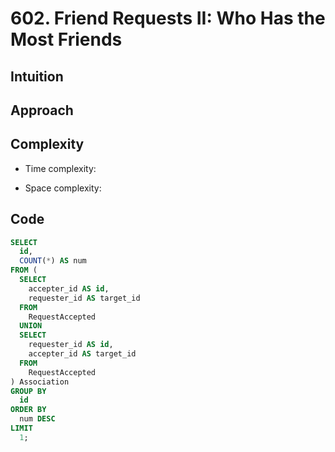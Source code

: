 # 602. Friend Requests II: Who Has the Most Friends

## Intuition

## Approach
<!-- Describe your approach to solving the problem. -->

## Complexity

- Time complexity:
<!-- Add your time complexity here, e.g. $$O(n)$$ -->

- Space complexity:
<!-- Add your space complexity here, e.g. $$O(n)$$ -->

## Code

```sql
SELECT
  id,
  COUNT(*) AS num
FROM (
  SELECT
    accepter_id AS id,
    requester_id AS target_id
  FROM
    RequestAccepted
  UNION
  SELECT
    requester_id AS id,
    accepter_id AS target_id
  FROM
    RequestAccepted
) Association
GROUP BY
  id
ORDER BY
  num DESC
LIMIT
  1;
```
